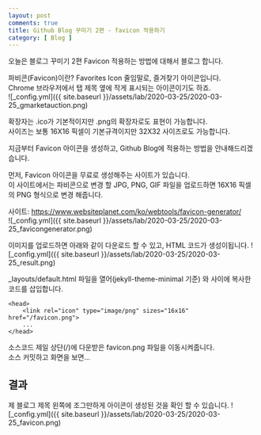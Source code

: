 ```yaml
---
layout: post
comments: true
title: Github Blog 꾸미기 2편 - favicon 적용하기
category: [ Blog ]
---
```

오늘은 블로그 꾸미기 2편 Favicon 적용하는 방법에 대해서 블로그 합니다.    

파비콘(Favicon)이란? Favorites Icon 줄임말로, 즐겨찾기 아이콘입니다.   
Chrome 브라우저에서 탭 제목 옆에 작게 표시되는 아이콘이기도 하죠.    
![_config.yml]({{ site.baseurl }}/assets/lab/2020-03-25/2020-03-25_gmarketauction.png)  

확장자는 .ico가 기본적이지만 .png의 확장자로도 표현이 가능합니다.    
사이즈는 보통 16X16 픽셀이 기본규격이지만 32X32 사이즈로도 가능합니다.    

지금부터 Favicon 아이콘을 생성하고, Github Blog에 적용하는 방법을 안내해드리겠습니다.  

먼저, Favicon 아이콘을 무료로 생성해주는 사이트가 있습니다.   
이 사이트에서는 파비콘으로 변경 할 JPG, PNG, GIF 파일을 업로드하면 16X16 픽셀의 PNG 형식으로 변경 해줍니다.    
    
사이트: https://www.websiteplanet.com/ko/webtools/favicon-generator/       
![_config.yml]({{ site.baseurl }}/assets/lab/2020-03-25/2020-03-25_favicongenerator.png)
    
이미지를 업로드하면 아래와 같이 다운로드 할 수 있고, HTML 코드가 생성이됩니다. 
![_config.yml]({{ site.baseurl }}/assets/lab/2020-03-25/2020-03-25_result.png)

_layouts/default.html 파일을 열어(jekyll-theme-minimal 기준) <head>와 </head> 사이에 복사한 코드를 삽입합니다.    

~~~
<head>
    <link rel="icon" type="image/png" sizes="16x16" href="/favicon.png">
    ...
</head>
~~~
소스코드 제일 상단(/)에 다운받은 favicon.png 파일을 이동시켜줍니다.    
소스 커밋하고 화면을 보면...   

## 결과
제 블로그 제목 왼쪽에 조그만하게 아이콘이 생성된 것을 확인 할 수 있습니다.
![_config.yml]({{ site.baseurl }}/assets/lab/2020-03-25/2020-03-25_favicon.png)